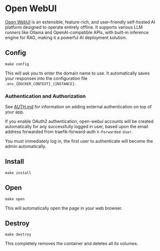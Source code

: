 # Open WebUI

[Open WebUI](https://github.com/open-webui/open-webui?tab=readme-ov-file)
is an extensible, feature-rich, and user-friendly self-hosted AI
platform designed to operate entirely offline. It supports various LLM
runners like Ollama and OpenAI-compatible APIs, with built-in
inference engine for RAG, making it a powerful AI deployment solution.

## Config

```
make config
```

This will ask you to enter the domain name to use.
It automatically saves your responses into the configuration file
`.env_{DOCKER_CONTEXT}_{INSTANCE}`.

### Authentication and Authorization

See [AUTH.md](../AUTH.md) for information on adding external authentication on
top of your app.

If you enable OAuth2 authentication, open-webui accounts will be
created automatically for any successfully logged in user, based upon
the email address forwarded from traefik-forward-auth
`X-Forwarded-User`.

You must immediately log in, the first user to authenticate will
become the admin automatically.

## Install

```
make install
```

## Open

```
make open
```

This will automatically open the page in your web browser.

## Destroy

```
make destroy
```

This completely removes the container and deletes all its volumes.

